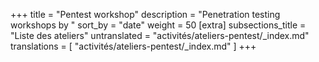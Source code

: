 +++
title = "Pentest workshop"
description = "Penetration testing workshops by "
sort_by = "date"
weight = 50
[extra]
subsections_title = "Liste des ateliers"
untranslated = "activités/ateliers-pentest/_index.md"
translations = [
    "activités/ateliers-pentest/_index.md"
]
+++
